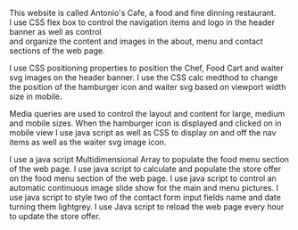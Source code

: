 This website is called Antonio's Cafe, a food and fine dinning restaurant.  
 I use CSS flex box to control the navigation items and logo in the header banner as well as control  
 and organize the content and images in the about, menu and contact sections of the web page.

I use CSS positioning properties to position the Chef, Food Cart and waiter svg images on the header banner.
I use the CSS calc medthod to change the position of the hamburger icon and waiter svg based on viewport width size in mobile.

Media queries are used to control the layout and content for large, medium and mobile sizes.
When the hamburger icon is displayed and clicked on in mobile view I use java script as well as CSS to display on and off the nav items as well as the waiter svg image icon.

I use a java script Multidimensional Array to populate the food menu section of the web page.
I use java script to calculate and populate the store offer on the food menu section of the web page.
I use java script to control an automatic continuous image slide show for the main and menu pictures.
I use java script to style two of the contact form input fields name and date turning them lightgrey.
I use Java script to reload the web page every hour to update the store offer.
